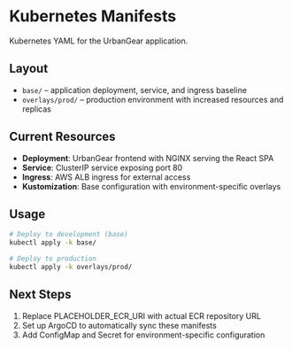 # Kubernetes Manifests

Kubernetes YAML for the UrbanGear application.

## Layout
- `base/` – application deployment, service, and ingress baseline
- `overlays/prod/` – production environment with increased resources and replicas

## Current Resources
- **Deployment**: UrbanGear frontend with NGINX serving the React SPA
- **Service**: ClusterIP service exposing port 80
- **Ingress**: AWS ALB ingress for external access
- **Kustomization**: Base configuration with environment-specific overlays

## Usage
```bash
# Deploy to development (base)
kubectl apply -k base/

# Deploy to production
kubectl apply -k overlays/prod/
```

## Next Steps
1. Replace PLACEHOLDER_ECR_URI with actual ECR repository URL
2. Set up ArgoCD to automatically sync these manifests
3. Add ConfigMap and Secret for environment-specific configuration
